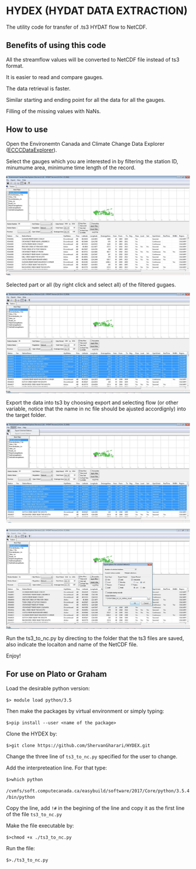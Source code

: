 # HYDEX (HYDAT DATA EXTRACTION)

The utility code for transfer of .ts3 HYDAT flow to NetCDF.

## Benefits of using this code

All the streamflow values will be converted to NetCDF file instead of ts3 format.

It is easier to read and compare gauges.

The data retrieval is faster.

Similar starting and ending point for all the data for all the gauges.

Filling of the missing values with NaNs.

## How to use

Open the Environemtn Canada and Climate Change Data Explorer ([ECCCDataExplorer](https://www.canada.ca/en/environment-climate-change/services/water-overview/quantity/monitoring/survey/data-products-services/explorer.html)).

Select the gauges which you are interested in by filtering the station ID, minumume area, minimume time length of the record.

![image](https://github.com/ShervanGharari/HYDEX/blob/master/figs/Fig_1.jpg)

Selected part or all (by right click and select all) of the filtered gugaes.

![image](https://github.com/ShervanGharari/HYDEX/blob/master/figs/Fig_2.jpg)

Export the data into ts3 by choosing export and selecting flow (or other variable, notice that the name in nc file should be ajusted accordignly) into the target folder.

![image](https://github.com/ShervanGharari/HYDEX/blob/master/figs/Fig_3.jpg)

![image](https://github.com/ShervanGharari/HYDEX/blob/master/figs/Fig_4.jpg)

Run the ts3_to_nc.py by directing to the folder that the ts3 files are saved, also indicate the locaiton and name of the NetCDF file.

Enjoy!

## For use on Plato or Graham

Load the desirable python version:

```$> module load python/3.5```

Then make the packages by virtual environment or simply typing:

```$>pip install --user <name of the package>```

Clone the HYDEX by:

```$>git clone https://github.com/ShervanGharari/HYDEX.git```

Change the three line of ```ts3_to_nc.py``` specified for the user to change.

Add the interpreteation line. For that type:

```$>which python```

```/cvmfs/soft.computecanada.ca/easybuild/software/2017/Core/python/3.5.4/bin/python```

Copy the line, add ```!#``` in the begining of the line and copy it as the first line of the file ```ts3_to_nc.py```

Make the file executable by:

```$>chmod +x ./ts3_to_nc.py```

Run the file:

```$>./ts3_to_nc.py```
